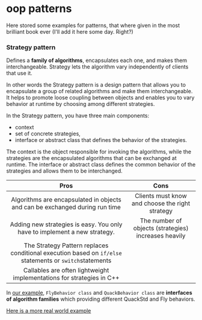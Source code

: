 # oop patterns

Here stored some examples for patterns, that where given in the most brilliant
book ever
(I'll add it here some day. Right?)

### Strategy pattern

Defines a **family of algorithms**, encapsulates each one, and makes them
interchangeable.
Strategy lets the algorithm vary independently of clients that use it.

In other words the Strategy pattern is a design pattern that allows you to
encapsulate
a group of related algorithms and make them interchangeable. It helps to promote
loose
coupling between objects and enables you to vary behavior at runtime by choosing
among
different strategies.

In the Strategy pattern, you have three main components:

- context
- set of concrete strategies,
- interface or abstract class that defines the behavior of the strategies.

The context is the object responsible for invoking the algorithms,
while the strategies are the encapsulated algorithms that can be exchanged at
runtime.
The interface or abstract class defines the common behavior of the strategies
and allows
them to be interchanged.

|                                                  Pros                                                   |                         Cons                         |
|:-------------------------------------------------------------------------------------------------------:|:----------------------------------------------------:|
|               Algorithms are encapsulated in objects and can be exchanged during run time               |   Clients must know and choose the right strategy    |
|                Adding new strategies is easy. You only have to implement a new strategy.                | The number of objects (strategies) increases heavily |
| The Strategy Pattern replaces conditional execution based on `if/else `statements or `switch`statements |                                                      |
|                  Callables are often lightweight implementations for strategies in C++                  |                                                      |

In [our example](https://github.com/PrincesaPypka/oop-patterns/tree/main/strategy-pattern),
`FlyBehavior class` and `QuackBehavior class` are **interfaces of algorithm
families**
which providing different QuackStd and Fly behaviors.

[Here is a more real world example]()

